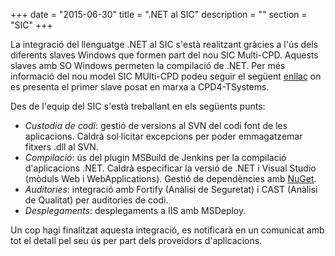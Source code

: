 +++
date        = "2015-06-30"
title       = ".NET al SIC"
description = ""
section     = "SIC"
+++


La integració del llenguatge .NET al SIC s'està realitzant gràcies a l'ús dels diferents slaves Windows que formen part del nou SIC Multi-CPD. Aquests slaves amb SO Windows permeten la compilació de .NET. Per més informació del nou model SIC MUlti-CPD podeu seguir el següent [enllaç](http://canigo.ctti.gencat.cat/noticies/2015-04-30-SIC-Master-Slave-CPD4/) on es presenta el primer slave posat en marxa a CPD4-TSystems.

Des de l'equip del SIC s'està treballant en els següents punts:

* *Custodia de codi*: gestió de versions al SVN del codi font de les aplicacions. Caldrà sol·licitar excepcions per poder emmagatzemar fitxers .dll al SVN.
* *Compilació*: ús del plugin MSBuild de Jenkins per la compilació d'aplicacions .NET. Caldrà especificar la versió de .NET i Visual Studio (mòduls Web i WebApplications). Gestió de dependències amb [NuGet](https://www.nuget.org/).
* *Auditories*: integració amb Fortify (Anàlisi de Seguretat) i CAST (Anàlisi de Qualitat) per auditories de codi.
* *Desplegaments*: desplegaments a IIS amb MSDeploy.

Un cop hagi finalitzat aquesta integració, es notificarà en un comunicat amb tot el detall pel seu ús per part dels proveïdors d'aplicacions.